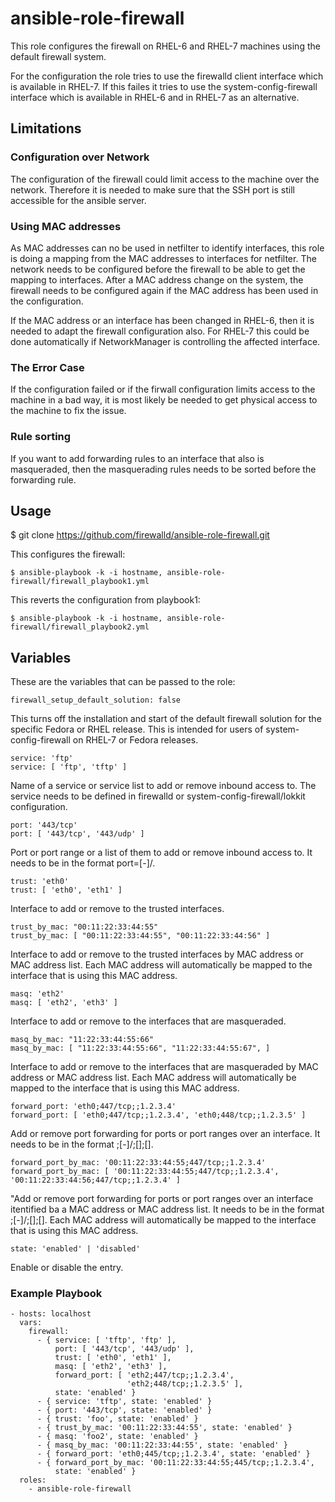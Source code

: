 ansible-role-firewall
=====================

This role configures the firewall on RHEL-6 and RHEL-7 machines using the
default firewall system.

For the configuration the role tries to use the firewalld client interface
which is available in RHEL-7. If this failes it tries to use the
system-config-firewall interface which is available in RHEL-6 and in RHEL-7
as an alternative.

Limitations
-----------

### Configuration over Network

The configuration of the firewall could limit access to the machine over the
network. Therefore it is needed to make sure that the SSH port is still
accessible for the ansible server.

### Using MAC addresses

As MAC addresses can no be used in netfilter to identify interfaces, this
role is doing a mapping from the MAC addresses to interfaces for netfilter.
The network needs to be configured before the firewall to be able to get the
mapping to interfaces.
After a MAC address change on the system, the firewall needs to be configured
again if the MAC address has been used in the configuration.

If the MAC address or an interface has been changed in RHEL-6, then it is
needed to adapt the firewall configuration also. For RHEL-7 this could be done
automatically if NetworkManager is controlling the affected interface.

### The Error Case

If the configuration failed or if the firwall configuration limits access to
the machine in a bad way, it is most likely be needed to get physical access
to the machine to fix the issue.

### Rule sorting

If you want to add forwarding rules to an interface that also is masqueraded,
then the masquerading rules needs to be sorted before the forwarding rule.


Usage
-----

$ git clone https://github.com/firewalld/ansible-role-firewall.git

This configures the firewall:

    $ ansible-playbook -k -i hostname, ansible-role-firewall/firewall_playbook1.yml

This reverts the configuration from playbook1:

    $ ansible-playbook -k -i hostname, ansible-role-firewall/firewall_playbook2.yml


Variables
---------

These are the variables that can be passed to the role:

    firewall_setup_default_solution: false

This turns off the installation and start of the default firewall solution for the specific Fedora or RHEL release. This is intended for users of system-config-firewall on RHEL-7 or Fedora releases.

    service: 'ftp'
    service: [ 'ftp', 'tftp' ]

Name of a service or service list to add or remove inbound access to. The service needs to be defined in firewalld or system-config-firewall/lokkit configuration.

    port: '443/tcp'
    port: [ '443/tcp', '443/udp' ]

Port or port range or a list of them to add or remove inbound access to. It needs to be in the format port=<port>[-<port>]/<protocol>.

    trust: 'eth0'
    trust: [ 'eth0', 'eth1' ]

Interface to add or remove to the trusted interfaces.

    trust_by_mac: "00:11:22:33:44:55"
    trust_by_mac: [ "00:11:22:33:44:55", "00:11:22:33:44:56" ]

Interface to add or remove to the trusted interfaces by MAC address or MAC address list. Each MAC address will automatically be mapped to the interface that is using this MAC address.

    masq: 'eth2'
    masq: [ 'eth2', 'eth3' ]

Interface to add or remove to the interfaces that are masqueraded.

    masq_by_mac: "11:22:33:44:55:66"
    masq_by_mac: [ "11:22:33:44:55:66", "11:22:33:44:55:67", ]

Interface to add or remove to the interfaces that are masqueraded by MAC address or MAC address list. Each MAC address will automatically be mapped to the interface that is using this MAC address.

    forward_port: 'eth0;447/tcp;;1.2.3.4'
    forward_port: [ 'eth0;447/tcp;;1.2.3.4', 'eth0;448/tcp;;1.2.3.5' ]

Add or remove port forwarding for ports or port ranges over an interface. It needs to be in the format <interface>;<port>[-<port>]/<protocol>;[<to-port>];[<to-addr>].

    forward_port_by_mac: '00:11:22:33:44:55;447/tcp;;1.2.3.4'
    forward_port_by_mac: [ '00:11:22:33:44:55;447/tcp;;1.2.3.4', '00:11:22:33:44:56;447/tcp;;1.2.3.4' ]

"Add or remove port forwarding for ports or port ranges over an interface itentified ba a MAC address or MAC address list. It needs to be in the format <mac-addr>;<port>[-<port>]/<protocol>;[<to-port>];[<to-addr>]. Each MAC address will automatically be mapped to the interface that is using this MAC address.

    state: 'enabled' | 'disabled'

Enable or disable the entry.

### Example Playbook

    - hosts: localhost
      vars:
        firewall:
          - { service: [ 'tftp', 'ftp' ],
              port: [ '443/tcp', '443/udp' ],
              trust: [ 'eth0', 'eth1' ],
              masq: [ 'eth2', 'eth3' ],
              forward_port: [ 'eth2;447/tcp;;1.2.3.4',
                              'eth2;448/tcp;;1.2.3.5' ],
              state: 'enabled' }
          - { service: 'tftp', state: 'enabled' }
          - { port: '443/tcp', state: 'enabled' }
          - { trust: 'foo', state: 'enabled' }
          - { trust_by_mac: '00:11:22:33:44:55', state: 'enabled' }
          - { masq: 'foo2', state: 'enabled' }
          - { masq_by_mac: '00:11:22:33:44:55', state: 'enabled' }
          - { forward_port: 'eth0;445/tcp;;1.2.3.4', state: 'enabled' }
          - { forward_port_by_mac: '00:11:22:33:44:55;445/tcp;;1.2.3.4',
              state: 'enabled' }
      roles:
        - ansible-role-firewall
